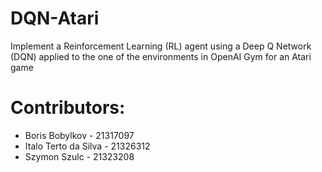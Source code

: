 # DQN-Atari
Implement a Reinforcement Learning (RL) agent using a Deep Q Network (DQN) applied to the one of the environments in OpenAI Gym for an Atari game


# Contributors:
- Boris Bobylkov - 21317097
- Italo Terto da Silva - 21326312
- Szymon Szulc - 21323208